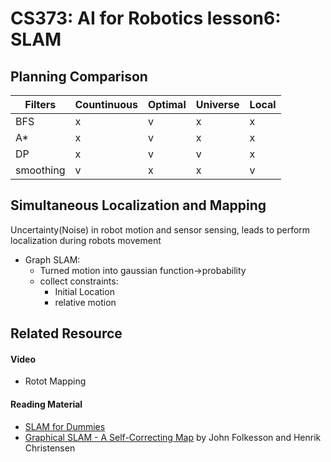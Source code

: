 # CS373: AI for Robotics lesson6: SLAM

## Planning Comparison
| Filters| Countinuous | Optimal | Universe | Local |  
| ------ | ----------- | ------------ | -----------| ------------------|  
| BFS | x |v| x | x| 
| A* | x | v | x | x | 
| DP | x |v| v| x | 
| smoothing| v | x | x | v |

## Simultaneous Localization and Mapping
Uncertainty(Noise) in robot motion and sensor sensing, leads to perform localization during robots movement
- Graph SLAM:
    + Turned motion into gaussian function->probability
    + collect constraints:
        + Initial Location
        + relative motion
## Related Resource
#### Video
- Rotot Mapping
#### Reading Material
- [SLAM for Dummies](https://ocw.mit.edu/courses/aeronautics-and-astronautics/16-412j-cognitive-robotics-spring-2005/projects/1aslam_blas_repo.pdf)
- [Graphical SLAM - A Self-Correcting Map](http://www.nada.kth.se/~johnf/johnficra04.pdf) by John Folkesson and Henrik Christensen